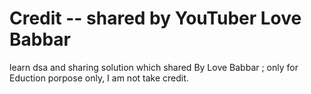 # Credit -- shared by YouTuber Love Babbar
learn dsa and sharing solution which shared By Love Babbar ; only for Eduction porpose only, I am not take credit.
